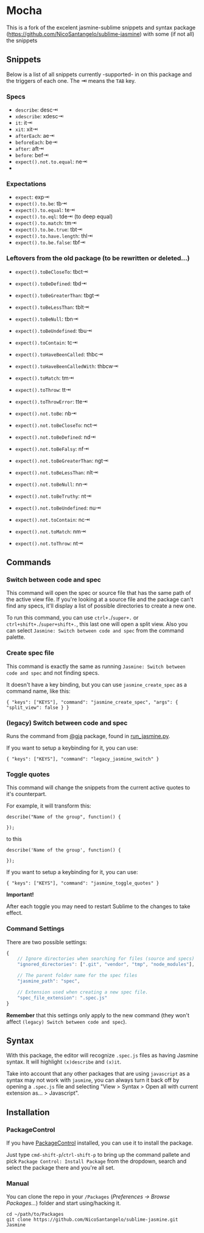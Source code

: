 # Mocha

This is a fork of the excelent jasmine-sublime snippets and syntax package (https://github.com/NicoSantangelo/sublime-jasmine) with some (if not all) the snippets 

## Snippets

Below is a list of all snippets currently -supported- in on this package and the triggers of each one. The **⇥** means the `TAB` key.

### Specs
- `describe`: desc⇥
- `xdescribe`: xdesc⇥
- `it`: it⇥
- `xit`: xit⇥
- `afterEach`: ae⇥
- `beforeEach`: be⇥
- `after`: aft⇥
- `before`: bef⇥
- `expect().not.to.equal`: ne⇥
- 
### Expectations
- `expect`: exp⇥
- `expect().to.be`: tb⇥
- `expect().to.equal`: te⇥
- `expect().to.eql`: tde⇥ (to deep equal)
- `expect().to.match`: tm⇥ 
- `expect().to.be.true`: tbt⇥
- `expect().to.have.length`: thl⇥
- `expect().to.be.false`: tbf⇥


### Leftovers from the old package (to be rewritten or deleted...)
- `expect().toBeCloseTo`: tbct⇥
- `expect().toBeDefined`: tbd⇥
- `expect().toBeGreaterThan`: tbgt⇥
- `expect().toBeLessThan`: tblt⇥
- `expect().toBeNull`: tbn⇥
- `expect().toBeUndefined`: tbu⇥
- `expect().toContain`: tc⇥

- `expect().toHaveBeenCalled`: thbc⇥
- `expect().toHaveBeenCalledWith`: thbcw⇥
- `expect().toMatch`: tm⇥
- `expect().toThrow`: tt⇥
- `expect().toThrowError`: tte⇥
- `expect().not.toBe`: nb⇥
- `expect().not.toBeCloseTo`: nct⇥
- `expect().not.toBeDefined`: nd⇥
- `expect().not.toBeFalsy`: nf⇥
- `expect().not.toBeGreaterThan`: ngt⇥
- `expect().not.toBeLessThan`: nlt⇥
- `expect().not.toBeNull`: nn⇥
- `expect().not.toBeTruthy`: nt⇥
- `expect().not.toBeUndefined`: nu⇥
- `expect().not.toContain`: nc⇥

- `expect().not.toMatch`: nm⇥
- `expect().not.toThrow`: nt⇥


## Commands

### Switch between code and spec

This command will open the spec or source file that has the same path of the active view file.
If you're looking at a source file and the package can't find any specs, it'll display a list of possible directories to create a new one.

To run this command, you can use `ctrl+.`/`super+.` or `ctrl+shift+.`/`super+shift+.`, this last one will open a split view. Also you can select `Jasmine: Switch between code and spec` from the command palette.

### Create spec file

This command is exactly the same as running `Jasmine: Switch between code and spec` and not finding specs.

It doesn't have a key binding, but you can use `jasmine_create_spec` as a command name, like this:

`{ "keys": ["KEYS"], "command": "jasmine_create_spec", "args": { "split_view": false } }`

### (legacy) Switch between code and spec

Runs the command from [@gja](https://github.com/gja) package, found in [run_jasmine.py](https://github.com/gja/sublime-text-2-jasmine/blob/master/run_jasmine.py).

If you want to setup a keybinding for it, you can use:

`{ "keys": ["KEYS"], "command": "legacy_jasmine_switch" }`

### Toggle quotes

This command will change the snippets from the current active quotes to it's counterpart.

For example, it will transform this:

````
describe("Name of the group", function() {
    
});
````

to this

````
describe('Name of the group', function() {
    
});
````

If you want to setup a keybinding for it, you can use:

`{ "keys": ["KEYS"], "command": "jasmine_toggle_quotes" }`

**Important!**

After each toggle you may need to restart Sublime to the changes to take effect.

### Command Settings

There are two possible settings:
```javascript
{
    // Ignore directories when searching for files (source and specs)
    "ignored_directories": [".git", "vendor", "tmp", "node_modules"],

    // The parent folder name for the spec files
    "jasmine_path": "spec",

    // Extension used when creating a new spec file. 
    "spec_file_extension": ".spec.js"
}
```

**Remember** that this settings only apply to the new command (they won't affect `(legacy) Switch between code and spec`).

## Syntax

With this package, the editor will recognize `.spec.js` files as having Jasmine syntax. It will highlight `(x)describe` and `(x)it`.

Take into account that any other packages that are using `javascript` as a syntax may not work with `jasmine`, you can always turn it back off by opening a `.spec.js` file and selecting "View > Syntax > Open all with current extension as... > Javascript".

## Installation

### PackageControl

If you have [PackageControl](http://wbond.net/sublime_packages/package_control) installed, you can use it to install the package.

Just type `cmd-shift-p`/`ctrl-shift-p` to bring up the command pallete and pick `Package Control: Install Package` from the dropdown, search and select the package there and you're all set.

### Manual

You can clone the repo in your `/Packages` (*Preferences -> Browse Packages...*) folder and start using/hacking it.
    
    cd ~/path/to/Packages
    git clone https://github.com/NicoSantangelo/sublime-jasmine.git Jasmine
